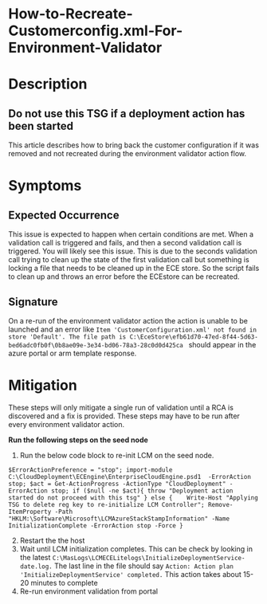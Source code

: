 # How-to-Recreate-Customerconfig.xml-For-Environment-Validator
# Description 
## Do not use this TSG if a deployment action has been started

This article describes how to bring back the customer configuration if it was removed and not recreated during the environment validator action flow.
# Symptoms

## Expected Occurrence  
This issue is expected to happen when certain conditions are met. When a validation call is triggered and fails, and then a second validation call is triggered. You will likely see this issue. This is due to the seconds validation call trying to clean up the state of the first validation call but something is locking a file that needs to be cleaned up in the ECE store. So the script fails to clean up and throws an error before the ECEstore can be recreated.
## Signature 
On a re-run of the environment validator action the action is unable to be launched and an error like ```Item 'CustomerConfiguration.xml' not found in store 'Default'. The file path is C:\EceStore\efb61d70-47ed-8f44-5d63-bed6adc0fb0f\0b8ae09e-3e34-bd06-78a3-28c0d0d425ca ``` should appear in the azure portal or arm template response.
# Mitigation 
These steps will only mitigate a single run of validation until a RCA is discovered and a fix is provided. These steps may have to be run after every environment validator action.

**Run the following steps on the seed node**
1) Run the below code block to re-init LCM on the seed node.
``` 
$ErrorActionPreference = "stop"; import-module C:\CloudDeployment\ECEngine\EnterpriseCloudEngine.psd1  -ErrorAction stop; $act = Get-ActionProgress -ActionType "CloudDeployment" -ErrorAction stop; if ($null -ne $act){ throw "Deployment action started do not proceed with this tsg" } else {    Write-Host "Applying TSG to delete reg key to re-initialize LCM Controller"; Remove-ItemProperty -Path "HKLM:\Software\Microsoft\LCMAzureStackStampInformation" -Name InitializationComplete -ErrorAction stop -Force }
```
2) Restart the the host
4) Wait until LCM initialization completes. This can be check by looking in the latest ```C:\MasLogs\LCMECELitelogs\InitializeDeploymentService-date.log.``` The last line in the file should say ``` Action: Action plan 'InitializeDeploymentService' completed. ``` This action takes about 15-20 minutes to complete
5) Re-run environment validation from portal
